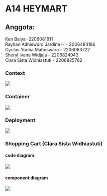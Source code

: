 # A14 HEYMART

## Anggota:
Ken Balya -2206081811 <br>
Rayhan Adhisworo Jardine H - 2006484186 <br>
Cyrilus Yodha Maheswara - 2206083722 <br>
Sheryl Ivana Widjaja - 2206824943 <br>
Clara Sista Widhiastuti - 2206825782 <br>

### Context
![](https://imgur.com/7xgcptr.jpg)

### Container
![](https://imgur.com/QIuLjpl.jpg)

### Deployment
![](https://imgur.com/bmsTnrj.jpg)


### Shopping Cart (Clara Sista Widhiastuti)
#### code diagram
![](https://imgur.com/fPtVOOv.jpg)
#### component diagram
![](https://imgur.com/APTbSyN.jpg)


